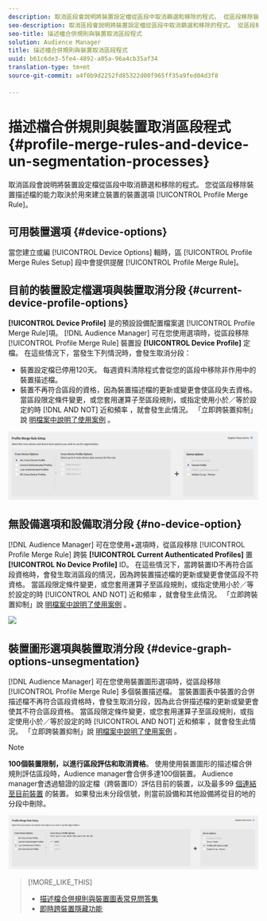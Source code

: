 ```yaml
---
description: 取消區段會說明將裝置設定檔從區段中取消篩選和移除的程式。 從區段移除裝置描述檔的能力取決於用來建立描述檔合併規則的裝置選項。
seo-description: 取消區段會說明將裝置設定檔從區段中取消篩選和移除的程式。 從區段移除裝置描述檔的能力取決於用來建立描述檔合併規則的裝置選項。
seo-title: 描述檔合併規則與裝置取消區段程式
solution: Audience Manager
title: 描述檔合併規則與裝置取消區段程式
uuid: b61c6de3-5fe4-4892-a05a-96a4cb35af34
translation-type: tm+mt
source-git-commit: a4f0b9d2252fd85322d00f965ff35a9fed04d3f8

---
```



# 描述檔合併規則與裝置取消區段程式 {#profile-merge-rules-and-device-un-segmentation-processes}

取消區段會說明將裝置設定檔從區段中取消篩選和移除的程式。 您從區段移除裝置描述檔的能力取決於用來建立裝置的裝置選項 [!UICONTROL Profile Merge Rule]。

## 可用裝置選項 {#device-options}

當您建立或編 [!UICONTROL Device Options] 輯時，區 [!UICONTROL Profile Merge Rules Setup] 段中會提供提醒 [!UICONTROL Profile Merge Rule]。

## 目前的裝置設定檔選項與裝置取消分段 {#current-device-profile-options}

**[!UICONTROL Device Profile]** 是的預設設備配置檔案選 [!UICONTROL Profile Merge Rule]項。 [!DNL Audience Manager] 可在您使用選項時，從區段移除 [!UICONTROL Profile Merge Rule] 裝置設 **[!UICONTROL Device Profile]** 定檔。 在這些情況下，當發生下列情況時，會發生取消分段：

* 裝置設定檔已停用120天。 每週資料清除程式會從您的區段中移除非作用中的裝置描述檔。
* 裝置不再符合區段的資格，因為裝置描述檔的更新或變更會使區段失去資格。 當區段限定條件變更，或您套用運算子至區段規則，或指定使用小於／等於設定的時 [!DNL AND NOT] 近和頻率 [](../segments/recency-and-frequency.md) ，就會發生此情況。 「立即跨裝置抑制」說 [明檔案中說明了使用案例](instant-cross-device-suppression.md) 。

![僅限裝置](assets/device-only.png)

## 無設備選項和設備取消分段 {#no-device-option}

[!DNL Audience Manager] 可在您使用+選項時，從區段移除 [!UICONTROL Profile Merge Rule] 跨裝 **[!UICONTROL Current Authenticated Profiles]** 置 **[!UICONTROL No Device Profile]** ID。 在這些情況下，當跨裝置ID不再符合區段資格時，會發生取消區段的情況，因為跨裝置描述檔的更新或變更會使區段不符資格。 當區段限定條件變更，或您套用運算子至區段規則，或指定使用小於／等於設定的時 [!UICONTROL AND NOT] 近和頻率 [](../segments/recency-and-frequency.md) ，就會發生此情況。 「立即跨裝置抑制」說 [明檔案中說明了使用案例](instant-cross-device-suppression.md) 。

![](../assets/current-no-device.png)

## 裝置圖形選項與裝置取消分段 {#device-graph-options-unsegmentation}

[!DNL Audience Manager] 可在您使用裝置圖形選項時，從區段移除 [!UICONTROL Profile Merge Rule] 多個裝置描述檔。 當裝置圖表中裝置的合併描述檔不再符合區段資格時，會發生取消分段，因為此合併描述檔的更新或變更會使其不符合區段資格。 當區段限定條件變更，或您套用運算子至區段規則，或指定使用小於／等於設定的時 [!UICONTROL AND NOT] 近和頻率 [](../segments/recency-and-frequency.md) ，就會發生此情況。 「立即跨裝置抑制」說 [明檔案中說明了使用案例](instant-cross-device-suppression.md) 。

>[!NOTE]
>
>**100個裝置限制，以進行區段評估和取消資格**。
>使用使用裝置圖形的描述檔合併規則評估區段時，Audience manager會合併多達100個裝置。 Audience manager會透過驗證的設定檔（跨裝置ID）評估目前的裝置，以及最多99 [個連結至目前裝置](../../reference/visitor-authentication-states.md) 的裝置。 如果發出未分段信號，則當前設備和其他設備將從目的地的分段中刪除。

![](assets/last-device-graph.png)

>[!MORE_LIKE_THIS]
>
>* [描述檔合併規則與裝置圖表常見問答集](../../faq/faq-profile-merge.md)
>* [即時跨裝置隱藏功能](instant-cross-device-suppression.md)

